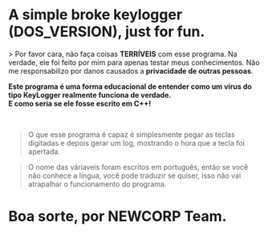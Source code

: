 <h1 text-align="center">A simple broke keylogger (DOS_VERSION), just for fun.</h1>

<p><Esse vírus é feito para windows, por conta da biblioteca conio.h/p>
 > Por favor cara, não faça coisas <strong>TERRÍVEIS</strong> com esse programa. Na verdade, ele foi feito por mim para apenas testar meus conhecimentos. Não me responsabilizo por danos causados a <strong>privacidade de outras pessoas</strong>.

<p>

**Este programa é uma forma educacional de entender como um vírus do tipo KeyLogger realmente funciona de verdade.<br>E como seria se ele fosse escrito em C++!**

<br>
    
> O que esse programa é capaz é simplesmente pegar as teclas digitadas e depois gerar um log, mostrando o hora que a tecla foi apertada.

</p>
<p>

>O nome das váriaveis foram escritos em português, então se você não conhece a língua, você pode traduzir se quiser, isso não vai atrapalhar o funcionamento do programa.
<p>

<h1>


Boa sorte, por NEWCORP Team.
</h1>
